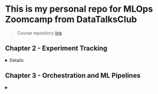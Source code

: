 # This is my personal repo for MLOps Zoomcamp from DataTalksClub
> Course repository [link](https://github.com/DataTalksClub/mlops-zoomcamp)

## Chapter 2 - Experiment Tracking

<details>

### Create environment
``` bash
conda create --name exp-tracking-env python=3.9
```

### Activate experiment tracking environment
``` bash
conda activate exp-tracking-env
```

### Change to directory
```bash
cd 02-experiment-tracking
```
### Install requirements.txt
```bash
pip install -r requirements.txt
```

### Run MLFlow
```bash
mlflow ui --backend-store-uri sqlite:///mlflow.sqlite
```
</details>

## Chapter 3 - Orchestration and ML Pipelines

<details>
    <summary></summary>

</details>